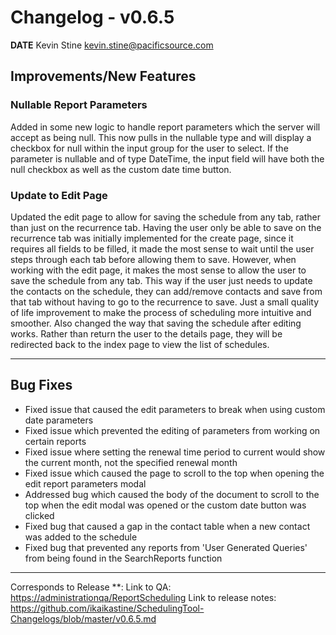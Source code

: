 # Changelog - v0.6.5

**DATE** Kevin Stine <kevin.stine@pacificsource.com>

## Improvements/New Features

### Nullable Report Parameters

Added in some new logic to handle report parameters which the server will accept as being null. This now pulls in the nullable type and will display a checkbox
for null within the input group for the user to select. If the parameter is nullable and of type DateTime, the input field will have both the null checkbox
as well as the custom date time button.

### Update to Edit Page

Updated the edit page to allow for saving the schedule from any tab, rather than just on the recurrence tab. Having the user only be able to save on the recurrence
tab was initially implemented for the create page, since it requires all fields to be filled, it made the most sense to wait until the user steps through each tab
before allowing them to save. However, when working with the edit page, it makes the most sense to allow the user to save the schedule from any tab. This way if
the user just needs to update the contacts on the schedule, they can add/remove contacts and save from that tab without having to go to the recurrence to save. Just
a small quality of life improvement to make the process of scheduling more intuitive and smoother. Also changed the way that saving the schedule after editing works.
Rather than return the user to the details page, they will be redirected back to the index page to view the list of schedules.

___

## Bug Fixes

* Fixed issue that caused the edit parameters to break when using custom date parameters
* Fixed issue which prevented the editing of parameters from working on certain reports
* Fixed issue where setting the renewal time period to current would show the current month, not the specified renewal month
* Fixed issue which caused the page to scroll to the top when opening the edit report parameters modal
* Addressed bug which caused the body of the document to scroll to the top when the edit modal was opened or the custom date button was clicked
* Fixed bug that caused a gap in the contact table when a new contact was added to the schedule
* Fixed bug that prevented any reports from 'User Generated Queries' from being found in the SearchReports function

___

Corresponds to Release **:
Link to QA: <https://administrationqa/ReportScheduling>
Link to release notes: <https://github.com/ikaikastine/SchedulingTool-Changelogs/blob/master/v0.6.5.md>